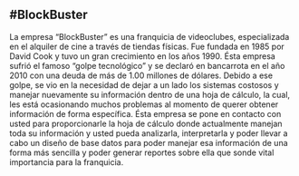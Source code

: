 #BlockBuster
-----------------
La empresa “BlockBuster” es una franquicia de videoclubes, especializada en el alquiler de cine a través de tiendas físicas. Fue fundada en 1985 por David Cook y tuvo un gran crecimiento en los años 1990. Ésta empresa sufrió el famoso “golpe tecnológico” y se declaró en bancarrota en el año 2010 con una deuda de más de 1.00 millones de dólares. Debido a ese golpe, se vio en la necesidad de dejar a un lado los sistemas costosos y manejar nuevamente su información dentro de una hoja de cálculo, la cual, les está ocasionando muchos problemas al momento de querer obtener información de forma específica. Ésta empresa se pone en contacto con usted para proporcionarle la hoja de cálculo donde actualmente manejan toda su información y usted pueda analizarla, interpretarla y poder llevar a cabo un diseño de base datos para poder manejar esa información de una forma más sencilla y poder generar reportes sobre ella que sonde vital importancia para la franquicia.
